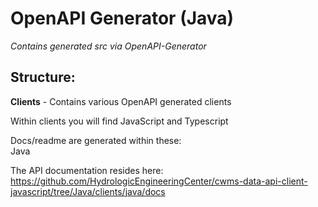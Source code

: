 # OpenAPI Generator (Java)
*Contains generated src via OpenAPI-Generator*

## Structure:
**Clients** - Contains various OpenAPI generated clients  

Within clients you will find JavaScript and Typescript

Docs/readme are generated within these:  
Java

The API documentation resides here:
https://github.com/HydrologicEngineeringCenter/cwms-data-api-client-javascript/tree/Java/clients/java/docs


